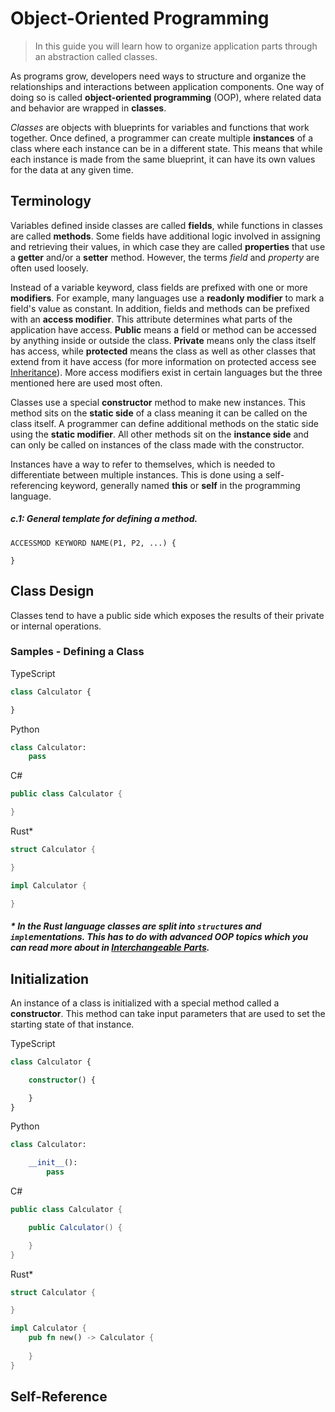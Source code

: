 # Object-Oriented Programming

> In this guide you will learn how to organize application parts through an abstraction called classes.

As programs grow, developers need ways to structure and organize the relationships and interactions between application components. One way of doing so is called **object-oriented programming** (OOP), where related data and behavior are wrapped in **classes**.

_Classes_ are objects with blueprints for variables and functions that work together. Once defined, a programmer can create multiple **instances** of a class where each instance can be in a different state. This means that while each instance is made from the same blueprint, it can have its own values for the data at any given time.

## Terminology
Variables defined inside classes are called **fields**, while functions in classes are called **methods**.  Some fields have additional logic involved in assigning and retrieving their values, in which case they are called **properties** that use a **getter** and/or a **setter** method. However, the terms _field_ and _property_ are often used loosely.  

Instead of a variable keyword, class fields are prefixed with one or more **modifiers**. For example, many languages use a **readonly modifier** to mark a field's value as constant. In addition, fields and methods can be prefixed with an **access modifier**. This attribute determines what parts of the application have access. **Public** means a field or method can be accessed by anything inside or outside the class. **Private** means only the class itself has access, while **protected** means the class as well as other classes that extend from it have access (for more information on protected access see [Inheritance](interactions.md)). More access modifiers exist in certain languages but the three mentioned here are used most often.

Classes use a special **constructor** method to make new instances. This method sits on the **static side** of a class meaning it can be called on the class itself. A programmer can define additional methods on the static side using the **static modifier**. All other methods sit on the **instance side** and can only be called on instances of the class made with the constructor.

Instances have a way to refer to themselves, which is needed to differentiate between multiple instances. This is done using a self-referencing keyword, generally named **this** or **self** in the programming language.

##### c.1: General template for defining a method.
```
ACCESSMOD KEYWORD NAME(P1, P2, ...) {

}
```

## Class Design
Classes tend to have a public side which exposes the results of their private or internal operations.



### Samples - Defining a Class

TypeScript
```typescript
class Calculator {

}
```

Python
```python
class Calculator:
    pass
```

C#
```csharp
public class Calculator {

}
```

Rust*
```rust
struct Calculator {

}

impl Calculator {

}
```
##### * In the Rust language classes are split into `struct`ures and `impl`ementations. This has to do with advanced OOP topics which you can read more about in [Interchangeable Parts](interchangeable-parts.md).

## Initialization
An instance of a class is initialized with a special method called a **constructor**. This method can take input parameters that are used to set the starting state of that instance.

TypeScript
```typescript
class Calculator {

    constructor() {

    }
}
```

Python
```python
class Calculator:

    __init__():
        pass
```

C#
```csharp
public class Calculator {

    public Calculator() {

    }
}
```

Rust*
```rust
struct Calculator {

}

impl Calculator {
    pub fn new() -> Calculator {
        
    }
}
```


## Self-Reference



## 